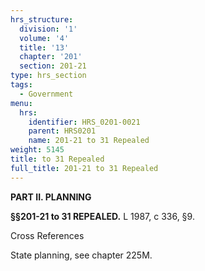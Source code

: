 ```yaml
---
hrs_structure:
  division: '1'
  volume: '4'
  title: '13'
  chapter: '201'
  section: 201-21
type: hrs_section
tags:
  - Government
menu:
  hrs:
    identifier: HRS_0201-0021
    parent: HRS0201
    name: 201-21 to 31 Repealed
weight: 5145
title: to 31 Repealed
full_title: 201-21 to 31 Repealed
---
```

**PART II. PLANNING**

**§§201-21 to 31 REPEALED.** L 1987, c 336, §9.

Cross References

State planning, see chapter 225M.